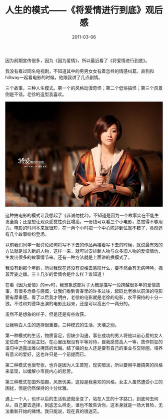 ﻿---
title: "人生的模式——《将爱情进行到底》观后感"
date: 2011-03-06
categories: 
  - "movies"
tags: 
  - "爱情"
  - "电影"
---

因为前期宣传很多，因为《因为爱情》，所以最近看了《将爱情进行到底》。

我没有看过同名电视剧，不知道其中的男男女女有着怎样的情感纠葛。直到和hillway一起看电影的时候，他跟我讲了几点剧情。

三个故事，三种人生模式。第一个的风格动漫奇怪；第二个低俗搞怪；第三个风景倒是不错，老徐的造型我喜欢。

![将爱](/images/5600153306_6a703bb527_z.jpg)

这种拍电影的模式让我想起了《非诚勿扰2》，不知道是因为一个故事实在不能生发全篇；还是想让观众感觉性价比增高，一份钱可以看三个小电影，总觉得不够用力。电影的时间本来就很短，在一两个小时把一个中心陈述到位就不错了，竟然还有几个故事纷纷登场。

以前我们同学一起讨论如何将写不下去的作品再接着写下去的时候，就说最有效的方法就是加入新的人物，这样一来，就可以安排新人物与众多旧人物的爱恨情仇，生发出很多的故事情节来。还有一种方法就是上面讲的换模式了。

我没有到那个年龄，所以我现在还没有资格去感叹什么，要不然会有无病呻吟，搔首弄姿之嫌。三十几岁的爱情会是什么样？谁知道！

在看《因为爱情》的mv时，我想象这部片子大概是描写一段跨越很多年的爱情故事，有很多沧桑与感慨，让我们看到青春里的许多过往，起码比老徐以前演的电影要有厚重感。看了以后我才明白，老徐的电影就是老徐的电影，水平保持的十分一致。不过和刘德华出演的电影比起来，还是可以高出个一两分的。

虽然不是想象的样子，但是还是有些收获。

让我明白人生的选择很重要。三种模式的生活，天壤之别。

第一种模式的生活，物质富足，但缺少沟通，事业成功的男人将他以前心爱的女人定位成一个家庭主妇，在心里压根没有平等对待，自我感觉高人一等，故作抓狂的语句中透露出难以掩饰的优越。结了婚的女人还是要有自己的事业与交际圈，培养有意义的爱好，这也许只是一个前提而已。

第二种模式也很夸张，也许是因为人生苦短，现实暗淡，所以要用平庸搞笑的风格来呈现，以缓解小市民内心的悲苦。

第三种模式在国外拍摄，风景优美，这段是我喜欢的风格。女主人虽然遭受小三的困扰，但是仍然保持的十分优雅。

遇上一个人，也许以后的生活轨迹就全变了，站在人生的十字路口，到底何去何从，自己要去选择，到底怎么样走，谁也不敢告诉你，这本身就是一场大冒险，无法重新开始的赌博。我只能说，现在真的很迷茫。
